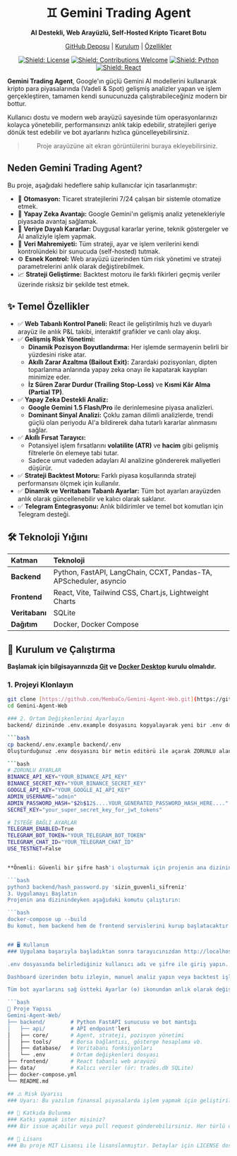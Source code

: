 <div align="center">

# ♊ Gemini Trading Agent

**AI Destekli, Web Arayüzlü, Self-Hosted Kripto Ticaret Botu**

[GitHub Deposu](https://github.com/MembaCo/Gemini-Agent-Web) | [Kurulum](#-kurulum-ve-çalıştırma) | [Özellikler](#-temel-özellikler)

[![Shield: License](https://img.shields.io/badge/License-MIT-blue.svg)](https://opensource.org/licenses/MIT)
[![Shield: Contributions Welcome](https://img.shields.io/badge/Contributions-Welcome-limegreen.svg)](#-katkıda-bulunma)
[![Shield: Python](https://img.shields.io/badge/Python-3.11-3776AB.svg?logo=python)](https://www.python.org)
[![Shield: React](https://img.shields.io/badge/React-19-61DAFB.svg?logo=react)](https://react.dev/)

</div>

**Gemini Trading Agent**, Google'ın güçlü Gemini AI modellerini kullanarak kripto para piyasalarında (Vadeli & Spot) gelişmiş analizler yapan ve işlem gerçekleştiren, tamamen kendi sunucunuzda çalıştırabileceğiniz modern bir bottur.

Kullanıcı dostu ve modern web arayüzü sayesinde tüm operasyonlarınızı kolayca yönetebilir, performansınızı anlık takip edebilir, stratejileri geriye dönük test edebilir ve bot ayarlarını hızlıca güncelleyebilirsiniz.

<div align="center">

> Proje arayüzüne ait ekran görüntülerini buraya ekleyebilirsiniz.

</div>

## Neden Gemini Trading Agent?

Bu proje, aşağıdaki hedeflere sahip kullanıcılar için tasarlanmıştır:

- 🏦 **Otomasyon:** Ticaret stratejilerini 7/24 çalışan bir sistemle otomatize etmek.
- 🧠 **Yapay Zeka Avantajı:** Google Gemini'ın gelişmiş analiz yetenekleriyle piyasada avantaj sağlamak.
- 🎯 **Veriye Dayalı Kararlar:** Duygusal kararlar yerine, teknik göstergeler ve AI analiziyle işlem yapmak.
- 👻 **Veri Mahremiyeti:** Tüm strateji, ayar ve işlem verilerini kendi kontrolündeki bir sunucuda (self-hosted) tutmak.
- ⚙️ **Esnek Kontrol:** Web arayüzü üzerinden tüm risk yönetimi ve strateji parametrelerini anlık olarak değiştirebilmek.
- 📈 **Strateji Geliştirme:** Backtest motoru ile farklı fikirleri geçmiş veriler üzerinde risksiz bir şekilde test etmek.

## ✨ Temel Özellikler

- ✅ **Web Tabanlı Kontrol Paneli:** React ile geliştirilmiş hızlı ve duyarlı arayüz ile anlık P&L takibi, interaktif grafikler ve canlı olay akışı.
- ✅ **Gelişmiş Risk Yönetimi:**
    - **Dinamik Pozisyon Boyutlandırma:** Her işlemde sermayenin belirli bir yüzdesini riske atar.
    - **Akıllı Zarar Azaltma (Bailout Exit):** Zarardaki pozisyonları, dipten toparlanma anlarında yapay zeka onayı ile kapatarak kayıpları minimize eder.
    - **İz Süren Zarar Durdur (Trailing Stop-Loss)** ve **Kısmi Kâr Alma (Partial TP)**.
- ✅ **Yapay Zeka Destekli Analiz:**
    - **Google Gemini 1.5 Flash/Pro** ile derinlemesine piyasa analizleri.
    - **Dominant Sinyal Analizi:** Çoklu zaman dilimli analizlerde, trendi güçlü olan periyodu AI'a bildirerek daha tutarlı kararlar alınmasını sağlar.
- ✅ **Akıllı Fırsat Tarayıcı:**
    - Potansiyel işlem fırsatlarını **volatilite (ATR)** ve **hacim** gibi gelişmiş filtrelerle ön elemeye tabi tutar.
    - Sadece umut vadeden adayları AI analizine göndererek maliyetleri düşürür.
- ✅ **Strateji Backtest Motoru:** Farklı piyasa koşullarında strateji performansını ölçmek için kullanılır.
- ✅ **Dinamik ve Veritabanı Tabanlı Ayarlar:** Tüm bot ayarları arayüzden anlık olarak güncellenebilir ve kalıcı olarak saklanır.
- ✅ **Telegram Entegrasyonu:** Anlık bildirimler ve temel bot komutları için Telegram desteği.

## 🛠️ Teknoloji Yığını

| Katman | Teknoloji |
| :--- | :--- |
| **Backend** | Python, FastAPI, LangChain, CCXT, Pandas-TA, APScheduler, asyncio |
| **Frontend** | React, Vite, Tailwind CSS, Chart.js, Lightweight Charts |
| **Veritabanı** | SQLite |
| **Dağıtım** | Docker, Docker Compose |

## 🚀 Kurulum ve Çalıştırma

**Başlamak için bilgisayarınızda [Git](https://git-scm.com/) ve [Docker Desktop](https://www.docker.com/products/docker-desktop/) kurulu olmalıdır.**

### 1. Projeyi Klonlayın

```bash
git clone [https://github.com/MembaCo/Gemini-Agent-Web.git](https://github.com/MembaCo/Gemini-Agent-Web.git)
cd Gemini-Agent-Web

### 2. Ortam Değişkenlerini Ayarlayın
backend/ dizininde .env.example dosyasını kopyalayarak yeni bir .env dosyası oluşturun:

```bash
cp backend/.env.example backend/.env
Oluşturduğunuz .env dosyasını bir metin editörü ile açarak ZORUNLU alanları doldurun:

```bash
# ZORUNLU AYARLAR
BINANCE_API_KEY="YOUR_BINANCE_API_KEY"
BINANCE_SECRET_KEY="YOUR_BINANCE_SECRET_KEY"
GOOGLE_API_KEY="YOUR_GOOGLE_AI_API_KEY"
ADMIN_USERNAME="admin"
ADMIN_PASSWORD_HASH="$2b$12$....YOUR_GENERATED_PASSWORD_HASH_HERE...."
SECRET_KEY="your_super_secret_key_for_jwt_tokens"

# İSTEĞE BAĞLI AYARLAR
TELEGRAM_ENABLED=True
TELEGRAM_BOT_TOKEN="YOUR_TELEGRAM_BOT_TOKEN"
TELEGRAM_CHAT_ID="YOUR_TELEGRAM_CHAT_ID"
USE_TESTNET=False


**Önemli: Güvenli bir şifre hash'i oluşturmak için projenin ana dizinindeyken aşağıdaki komutu çalıştırın ve çıktıyı .env dosyasına yapıştırın:**

```bash
python3 backend/hash_password.py 'sizin_guvenli_sifreniz'
3. Uygulamayı Başlatın
Projenin ana dizinindeyken aşağıdaki komutu çalıştırın:

```bash
docker-compose up --build
Bu komut, hem backend hem de frontend servislerini kurup başlatacaktır.


## 🖥️ Kullanım
### Uygulama başarıyla başladıktan sonra tarayıcınızdan http://localhost:8080 adresine gidin.

.env dosyasında belirlediğiniz kullanıcı adı ve şifre ile giriş yapın.

Dashboard üzerinden botu izleyin, manuel analiz yapın veya backtest işlemlerini başlatın.

Tüm bot ayarlarını sağ üstteki Ayarlar (⚙️) ikonundan anlık olarak değiştirebilirsiniz.

```bash
📂 Proje Yapısı
Gemini-Agent-Web/
├── backend/        # Python FastAPI sunucusu ve bot mantığı
│   ├── api/        # API endpoint'leri
│   ├── core/       # Agent, strateji, pozisyon yönetimi
│   ├── tools/      # Borsa bağlantısı, gösterge hesaplama vb.
│   ├── database/   # Veritabanı fonksiyonları
│   └── .env        # Ortam değişkenleri dosyası
├── frontend/       # React tabanlı web arayüzü
├── data/           # Kalıcı veriler (ör: trades.db SQLite)
├── docker-compose.yml
└── README.md

## ⚠️ Risk Uyarısı
### Uyarı: Bu yazılım finansal piyasalarda işlem yapmak için geliştirilmiştir. Kripto para ticareti yüksek risk içerir ve sermayenizin bir kısmını veya tamamını kaybetmenize neden olabilir. Yazılım tarafından yapılan analizler veya işlemler yatırım tavsiyesi değildir. Tüm sorumluluk kullanıcıya aittir. Canlı işlem açmadan önce riskleri anladığınızdan emin olun.

## 🤝 Katkıda Bulunma
### Katkı yapmak ister misiniz?
### Bir issue açabilir veya pull request gönderebilirsiniz. Her türlü öneri ve geliştirmeye açığız!

## 📄 Lisans
### Bu proje MIT Lisansı ile lisanslanmıştır. Detaylar için LICENSE dosyasına bakın.